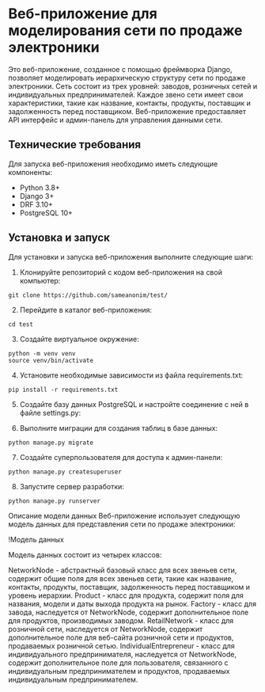 # Веб-приложение для моделирования сети по продаже электроники

Это веб-приложение, созданное с помощью фреймворка Django, позволяет моделировать иерархическую структуру сети по продаже электроники. Сеть состоит из трех уровней: заводов, розничных сетей и индивидуальных предпринимателей. Каждое звено сети имеет свои характеристики, такие как название, контакты, продукты, поставщик и задолженность перед поставщиком. Веб-приложение предоставляет API интерфейс и админ-панель для управления данными сети.

## Технические требования

Для запуска веб-приложения необходимо иметь следующие компоненты:

- Python 3.8+
- Django 3+
- DRF 3.10+
- PostgreSQL 10+

## Установка и запуск

Для установки и запуска веб-приложения выполните следующие шаги:

1. Клонируйте репозиторий с кодом веб-приложения на свой компьютер:

```
git clone https://github.com/sameanonim/test/
```

2. Перейдите в каталог веб-приложения:
```
cd test
```
3. Создайте виртуальное окружение:
```
python -m venv venv
source venv/bin/activate
```
4. Установите необходимые зависимости из файла requirements.txt:
```
pip install -r requirements.txt
```
5. Создайте базу данных PostgreSQL и настройте соединение с ней в файле settings.py:

6. Выполните миграции для создания таблиц в базе данных:
```
python manage.py migrate
```
7. Создайте суперпользователя для доступа к админ-панели:
```
python manage.py createsuperuser
```
8. Запустите сервер разработки:
```
python manage.py runserver
```

Описание модели данных
Веб-приложение использует следующую модель данных для представления сети по продаже электроники:

!Модель данных

Модель данных состоит из четырех классов:

NetworkNode - абстрактный базовый класс для всех звеньев сети, содержит общие поля для всех звеньев сети, такие как название, контакты, продукты, поставщик, задолженность перед поставщиком и уровень иерархии.
Product - класс для продукта, содержит поля для названия, модели и даты выхода продукта на рынок.
Factory - класс для завода, наследуется от NetworkNode, содержит дополнительное поле для продуктов, производимых заводом.
RetailNetwork - класс для розничной сети, наследуется от NetworkNode, содержит дополнительное поле для веб-сайта розничной сети и продуктов, продаваемых розничной сетью.
IndividualEntrepreneur - класс для индивидуального предпринимателя, наследуется от NetworkNode, содержит дополнительное поле для пользователя, связанного с индивидуальным предпринимателем и продуктов, продаваемых индивидуальным предпринимателем.